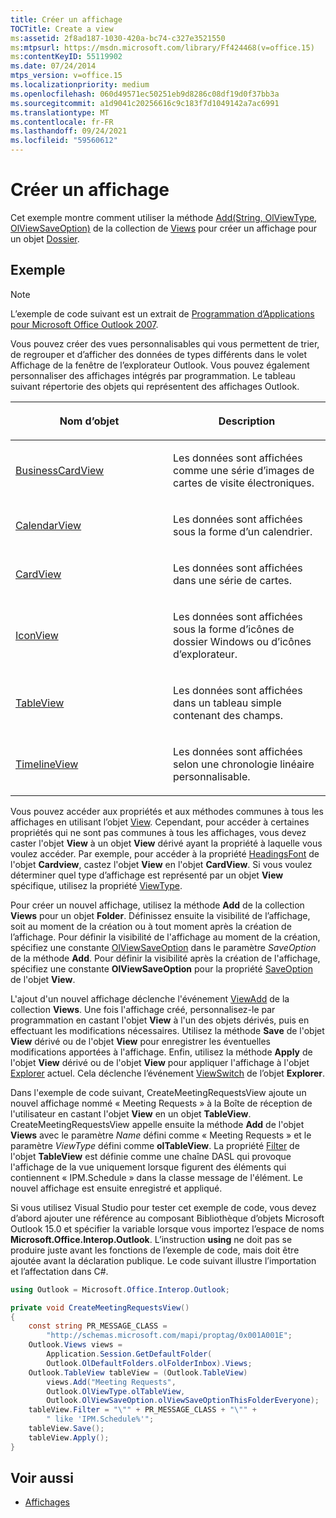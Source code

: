 ```yaml
---
title: Créer un affichage
TOCTitle: Create a view
ms:assetid: 2f8ad187-1030-420a-bc74-c327e3521550
ms:mtpsurl: https://msdn.microsoft.com/library/Ff424468(v=office.15)
ms:contentKeyID: 55119902
ms.date: 07/24/2014
mtps_version: v=office.15
ms.localizationpriority: medium
ms.openlocfilehash: 060d49571ec50251eb9d8286c08df19d0f37bb3a
ms.sourcegitcommit: a1d9041c20256616c9c183f7d1049142a7ac6991
ms.translationtype: MT
ms.contentlocale: fr-FR
ms.lasthandoff: 09/24/2021
ms.locfileid: "59560612"
---
```

# <a name="create-a-view"></a>Créer un affichage

Cet exemple montre comment utiliser la méthode [Add(String, OlViewType, OlViewSaveOption)](https://msdn.microsoft.com/library/bb643986\(v=office.15\)) de la collection de [Views](https://msdn.microsoft.com/library/bb644226\(v=office.15\)) pour créer un affichage pour un objet [Dossier](https://msdn.microsoft.com/library/bb645774\(v=office.15\)).

## <a name="example"></a>Exemple

> [!NOTE] 
> L’exemple de code suivant est un extrait de [Programmation d’Applications pour Microsoft Office Outlook 2007](https://www.amazon.com/gp/product/0735622493?ie=UTF8&tag=msmsdn-20&linkCode=as2&camp=1789&creative=9325&creativeASIN=0735622493).


Vous pouvez créer des vues personnalisables qui vous permettent de trier, de regrouper et d’afficher des données de types différents dans le volet Affichage de la fenêtre de l’explorateur Outlook. Vous pouvez également personnaliser des affichages intégrés par programmation. Le tableau suivant répertorie des objets qui représentent des affichages Outlook. 

<table>
<colgroup>
<col style="width: 50%" />
<col style="width: 50%" />
</colgroup>
<thead>
<tr class="header">
<th><p>Nom d’objet</p></th>
<th><p>Description</p></th>
</tr>
</thead>
<tbody>
<tr class="odd">
<td><p><a href="https://msdn.microsoft.com/library/bb646315(v=office.15)">BusinessCardView</a></p></td>
<td><p>Les données sont affichées comme une série d’images de cartes de visite électroniques.</p></td>
</tr>
<tr class="even">
<td><p><a href="https://msdn.microsoft.com/library/bb622874(v=office.15)">CalendarView</a></p></td>
<td><p>Les données sont affichées sous la forme d’un calendrier.</p></td>
</tr>
<tr class="odd">
<td><p><a href="https://msdn.microsoft.com/library/bb609216(v=office.15)">CardView</a></p></td>
<td><p>Les données sont affichées dans une série de cartes.</p></td>
</tr>
<tr class="even">
<td><p><a href="https://msdn.microsoft.com/library/bb612031(v=office.15)">IconView</a></p></td>
<td><p>Les données sont affichées sous la forme d’icônes de dossier Windows ou d’icônes d’explorateur.</p></td>
</tr>
<tr class="odd">
<td><p><a href="https://msdn.microsoft.com/library/bb608854(v=office.15)">TableView</a></p></td>
<td><p>Les données sont affichées dans un tableau simple contenant des champs.</p></td>
</tr>
<tr class="even">
<td><p><a href="https://msdn.microsoft.com/library/bb609455(v=office.15)">TimelineView</a></p></td>
<td><p>Les données sont affichées selon une chronologie linéaire personnalisable.</p></td>
</tr>
</tbody>
</table>


Vous pouvez accéder aux propriétés et aux méthodes communes à tous les affichages en utilisant l’objet [View](https://msdn.microsoft.com/library/bb647396\(v=office.15\)). Cependant, pour accéder à certaines propriétés qui ne sont pas communes à tous les affichages, vous devez caster l'objet **View** à un objet **View** dérivé ayant la propriété à laquelle vous voulez accéder. Par exemple, pour accéder à la propriété [HeadingsFont](https://msdn.microsoft.com/library/bb612522\(v=office.15\)) de l'objet **Cardview**, castez l'objet **View** en l'objet **CardView**. Si vous voulez déterminer quel type d’affichage est représenté par un objet **View** spécifique, utilisez la propriété [ViewType](https://msdn.microsoft.com/library/bb623693\(v=office.15\)).

Pour créer un nouvel affichage, utilisez la méthode **Add** de la collection **Views** pour un objet **Folder**. Définissez ensuite la visibilité de l’affichage, soit au moment de la création ou à tout moment après la création de l’affichage. Pour définir la visibilité de l'affichage au moment de la création, spécifiez une constante [OlViewSaveOption](https://msdn.microsoft.com/library/bb647502\(v=office.15\)) dans le paramètre *SaveOption* de la méthode **Add**. Pour définir la visibilité après la création de l'affichage, spécifiez une constante **OlViewSaveOption** pour la propriété [SaveOption](https://msdn.microsoft.com/library/bb646426\(v=office.15\)) de l'objet **View**. 

L'ajout d'un nouvel affichage déclenche l'événement [ViewAdd](https://msdn.microsoft.com/library/bb647550\(v=office.15\)) de la collection **Views**. Une fois l'affichage créé, personnalisez-le par programmation en castant l'objet **View** à l'un des objets dérivés, puis en effectuant les modifications nécessaires. Utilisez la méthode **Save** de l'objet **View** dérivé ou de l'objet **View** pour enregistrer les éventuelles modifications apportées à l'affichage. Enfin, utilisez la méthode **Apply** de l'objet **View** dérivé ou de l'objet **View** pour appliquer l'affichage à l'objet [Explorer](https://msdn.microsoft.com/library/bb623678\(v=office.15\)) actuel. Cela déclenche l’événement [ViewSwitch](https://msdn.microsoft.com/library/bb644066\(v=office.15\)) de l’objet **Explorer**.

Dans l'exemple de code suivant, CreateMeetingRequestsView ajoute un nouvel affichage nommé « Meeting Requests » à la Boîte de réception de l'utilisateur en castant l'objet **View** en un objet **TableView**. CreateMeetingRequestsView appelle ensuite la méthode **Add** de l'objet **Views** avec le paramètre *Name* défini comme « Meeting Requests » et le paramètre *ViewType* défini comme **olTableView**. La propriété [Filter](https://msdn.microsoft.com/library/bb610296\(v=office.15\)) de l'objet **TableView** est définie comme une chaîne DASL qui provoque l'affichage de la vue uniquement lorsque figurent des éléments qui contiennent « IPM.Schedule » dans la classe message de l'élément. Le nouvel affichage est ensuite enregistré et appliqué.

Si vous utilisez Visual Studio pour tester cet exemple de code, vous devez d’abord ajouter une référence au composant Bibliothèque d’objets Microsoft Outlook 15.0 et spécifier la variable lorsque vous importez l’espace de noms **Microsoft.Office.Interop.Outlook**. L’instruction **using** ne doit pas se produire juste avant les fonctions de l’exemple de code, mais doit être ajoutée avant la déclaration publique. Le code suivant illustre l’importation et l’affectation dans C\#.

```csharp
using Outlook = Microsoft.Office.Interop.Outlook;
```


```csharp
private void CreateMeetingRequestsView()
{
    const string PR_MESSAGE_CLASS =
        "http://schemas.microsoft.com/mapi/proptag/0x001A001E";
    Outlook.Views views =
        Application.Session.GetDefaultFolder(
        Outlook.OlDefaultFolders.olFolderInbox).Views;
    Outlook.TableView tableView = (Outlook.TableView)
        views.Add("Meeting Requests",
        Outlook.OlViewType.olTableView,
        Outlook.OlViewSaveOption.olViewSaveOptionThisFolderEveryone);
    tableView.Filter = "\"" + PR_MESSAGE_CLASS + "\"" +
        " like 'IPM.Schedule%'";
    tableView.Save();
    tableView.Apply();
}
```

## <a name="see-also"></a>Voir aussi

- [Affichages](views.md)

